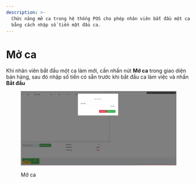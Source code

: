 ```yaml
---
description: >-
  Chức năng mở ca trong hệ thống POS cho phép nhân viên bắt đầu một ca làm việc
  bằng cách nhập số tiền mặt đầu ca.
---
```


# Mở ca

Khi nhân viên bắt đầu một ca làm mới, cần nhấn nút **Mở ca** trong giao diện bán hàng, sau đó nhập số tiền có sẵn trước khi bắt đầu ca làm việc và nhấn **Bắt đầu**

<figure><img src="../.gitbook/assets/image (2) (1) (1) (1) (1).png" alt=""><figcaption><p>Mở ca</p></figcaption></figure>
